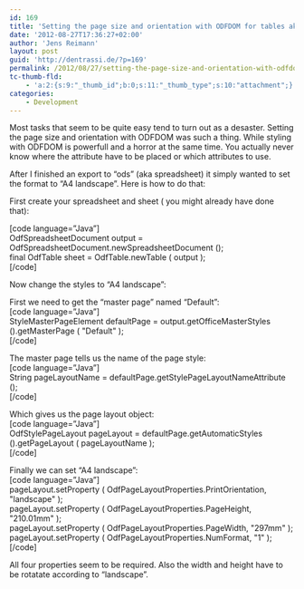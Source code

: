 ```yaml
---
id: 169
title: 'Setting the page size and orientation with ODFDOM for tables aka spreadsheets'
date: '2012-08-27T17:36:27+02:00'
author: 'Jens Reimann'
layout: post
guid: 'http://dentrassi.de/?p=169'
permalink: /2012/08/27/setting-the-page-size-and-orientation-with-odfdom-for-tables-aka-spreadsheets/
tc-thumb-fld:
    - 'a:2:{s:9:"_thumb_id";b:0;s:11:"_thumb_type";s:10:"attachment";}'
categories:
    - Development
---
```


Most tasks that seem to be quite easy tend to turn out as a desaster. Setting the page size and orientation with ODFDOM was such a thing. While styling with ODFDOM is powerfull and a horror at the same time. You actually never know where the attribute have to be placed or which attributes to use.

After I finished an export to “ods” (aka spreadsheet) it simply wanted to set the format to “A4 landscape”. Here is how to do that:

First create your spreadsheet and sheet ( you might already have done that):

\[code language=”Java”\]  
OdfSpreadsheetDocument output = OdfSpreadsheetDocument.newSpreadsheetDocument ();  
final OdfTable sheet = OdfTable.newTable ( output );  
\[/code\]

Now change the styles to “A4 landscape”:

First we need to get the “master page” named “Default”:  
\[code language=”Java”\]  
StyleMasterPageElement defaultPage = output.getOfficeMasterStyles ().getMasterPage ( "Default" );  
\[/code\]

The master page tells us the name of the page style:  
\[code language=”Java”\]  
String pageLayoutName = defaultPage.getStylePageLayoutNameAttribute ();  
\[/code\]

Which gives us the page layout object:  
\[code language=”Java”\]  
OdfStylePageLayout pageLayout = defaultPage.getAutomaticStyles ().getPageLayout ( pageLayoutName );  
\[/code\]

Finally we can set “A4 landscape”:  
\[code language=”Java”\]  
pageLayout.setProperty ( OdfPageLayoutProperties.PrintOrientation, "landscape" );  
pageLayout.setProperty ( OdfPageLayoutProperties.PageHeight, "210.01mm" );  
pageLayout.setProperty ( OdfPageLayoutProperties.PageWidth, "297mm" );  
pageLayout.setProperty ( OdfPageLayoutProperties.NumFormat, "1" );  
\[/code\]

All four properties seem to be required. Also the width and height have to be rotatate according to “landscape”.